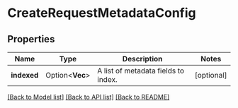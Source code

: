 # CreateRequestMetadataConfig

## Properties

Name | Type | Description | Notes
------------ | ------------- | ------------- | -------------
**indexed** | Option<**Vec<String>**> | A list of metadata fields to index. | [optional]

[[Back to Model list]](../README.md#documentation-for-models) [[Back to API list]](../README.md#documentation-for-api-endpoints) [[Back to README]](../README.md)


